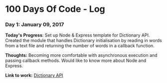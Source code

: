 # 100 Days Of Code - Log

### Day 1: January 09, 2017

**Today's Progress**: Set up Node & Express template for Dictionary API. Created the module that handles Dictionary initialisation by reading in words from a text file and returning the number of words in a callback function.

**Thoughts:** Becoming more comfortable with asynchronous execution and passing callback methods. Would like to know more about Node and Express. 

**Link to work:** [Dictionary API](https://github.com/lyndseybrowning/dictionary-api)

